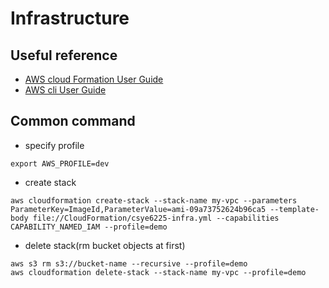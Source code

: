 # Infrastructure

## Useful reference
- [AWS cloud Formation User Guide](https://docs.aws.amazon.com/AWSCloudFormation/latest/UserGuide/Welcome.html)
- [AWS cli User Guide](https://docs.aws.amazon.com/cli/latest/userguide/cli-chap-welcome.html)


## Common command

- specify profile
```shell
export AWS_PROFILE=dev
```

- create stack
```shell
aws cloudformation create-stack --stack-name my-vpc --parameters ParameterKey=ImageId,ParameterValue=ami-09a73752624b96ca5 --template-body file://CloudFormation/csye6225-infra.yml --capabilities CAPABILITY_NAMED_IAM --profile=demo
```

- delete stack(rm bucket objects at first)
```shell
aws s3 rm s3://bucket-name --recursive --profile=demo
aws cloudformation delete-stack --stack-name my-vpc --profile=demo
```